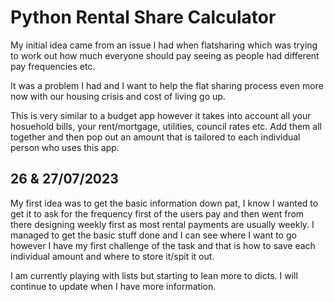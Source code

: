 # Python Rental Share Calculator

My initial idea came from an issue I had when flatsharing which was trying to work out how much everyone should pay seeing as people had different pay frequencies etc.

It was a problem I had and I want to help the flat sharing process even more now with our housing crisis and cost of living go up.

This is very similar to a budget app however it takes into account all your hosuehold bills, your rent/mortgage, utilities, council rates etc. Add them all together and then pop out an amount that is tailored to each individual person who uses this app.

## 26 & 27/07/2023

My first idea was to get the basic information down pat, I know I wanted to get it to ask for the frequency first of the users pay and then went from there designing weekly first as most rental payments are usually weekly. I managed to get the basic stuff done and I can see where I want to go however I have my first challenge of the task and that is how to save each individual amount and where to store it/spit it out.

I am currently playing with lists but starting to lean more to dicts. I will continue to update when I have more information.